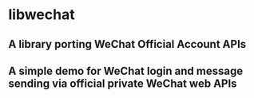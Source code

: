 libwechat
=========

## A library porting WeChat Official Account APIs

## A simple demo for WeChat login and message sending via  official private WeChat web APIs

